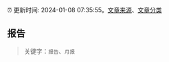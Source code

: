 :alarm_clock: 更新时间: 2024-01-08 07:35:55。[文章来源](/README.md)、[文章分类](/TAGS.md)

## 报告


> 关键字：`报告`、`月报`



